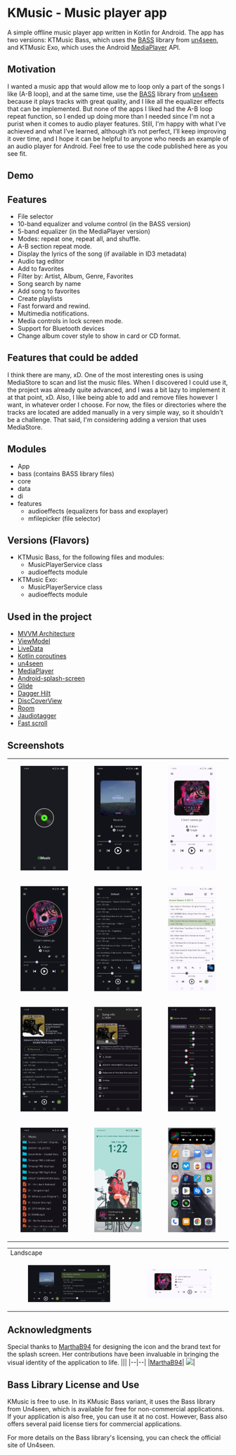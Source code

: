# KMusic - Music player app

A simple offline music player app written in Kotlin for Android. The app has two versions: KTMusic Bass, which uses the [BASS](https://www.un4seen.com/) library from [un4seen](https://www.un4seen.com/), and KTMusic Exo, which uses the Android [MediaPlayer](https://developer.android.com/media/media3/exoplayer) API.

## Motivation
I wanted a music app that would allow me to loop only a part of the songs I like (A-B loop), and at the same time, use the [BASS](https://www.un4seen.com/) library from [un4seen](https://www.un4seen.com/) because it plays tracks with great quality, and I like all the equalizer effects that can be implemented. But none of the apps I liked had the A-B loop repeat function, so I ended up doing more than I needed since I'm not a purist when it comes to audio player features. Still, I'm happy with what I’ve achieved and what I’ve learned, although it’s not perfect, I’ll keep improving it over time, and I hope it can be helpful to anyone who needs an example of an audio player for Android. Feel free to use the code published here as you see fit.

## Demo

## Features

- File selector
- 10-band equalizer and volume control (in the BASS version)
- 5-band equalizer (in the MediaPlayer version)
- Modes: repeat one, repeat all, and shuffle.
- A-B section repeat mode.
- Display the lyrics of the song (if available in ID3 metadata)
- Audio tag editor
- Add to favorites
- Filter by: Artist, Album, Genre, Favorites
- Song search by name
- Add song to favorites
- Create playlists
- Fast forward and rewind.
- Multimedia notifications.
- Media controls in lock screen mode.
- Support for Bluetooth devices
- Change album cover style to show in card or CD format.
  
## Features that could be added
I think there are many, xD. One of the most interesting ones is using MediaStore to scan and list the music files. When I discovered I could use it, the project was already quite advanced, and I was a bit lazy to implement it at that point, xD. Also, I like being able to add and remove files however I want, in whatever order I choose. For now, the files or directories where the tracks are located are added manually in a very simple way, so it shouldn't be a challenge. That said, I'm considering adding a version that uses MediaStore.

## Modules
- App
- bass (contains BASS library files)
- core
- data
- di
- features
  - audioeffects (equalizers for bass and exoplayer)
  - mfilepicker (file selector)
    
## Versions (Flavors)
- KTMusic Bass, for the following files and modules:
  - MusicPlayerService class
  - audioeffects module
- KTMusic Exo:
  - MusicPlayerService class
  - audioeffects module
    
## Used in the project
- [MVVM Architecture](https://developer.android.com/jetpack/guide)
- [ViewModel](https://developer.android.com/jetpack/androidx/releases/lifecycle)
- [LiveData](https://developer.android.com/topic/libraries/architecture/livedata)
- [Kotlin coroutines](https://developer.android.com/kotlin/coroutines)
- [un4seen](https://www.un4seen.com/)
- [MediaPlayer](https://developer.android.com/media/media3/exoplayer)
- [Android-splash-screen](https://developer.android.com/develop/ui/views/launch/splash-screen)
- [Glide](https://developer.android.com/training/dependency-injection/hilt-android)
- [Dagger Hilt](https://developer.android.com/training/dependency-injection/hilt-android)
- [DiscCoverView](https://github.com/hall9zeha/DiscCoverView)
- [Room](https://developer.android.com/jetpack/androidx/releases/room?gclid=EAIaIQobChMIh-Hoi7C_-gIVRxXUAR2kZAAsEAAYASAAEgJnivD_BwE&gclsrc=aw.ds)
- [Jaudiotagger](https://www.jthink.net/jaudiotagger/)
- [Fast scroll](https://github.com/L4Digital/FastScroll/tree/main)

## Screenshots
||||
|--|--|--|
|<p align="center" width="70%"><img src="https://github.com/hall9zeha/MusicPlayerApp/blob/main/docs/screenshots/screen1.jpg"  alt="drawing" width="70%" height="70%"/></p>|<p align="center" width="70%"><img src="https://github.com/hall9zeha/MusicPlayerApp/blob/main/docs/screenshots/screen2.jpg" alt="drawing" width="70%" height="70%"/></p>|<p align="center" width="70%"><img src="https://github.com/hall9zeha/MusicPlayerApp/blob/main/docs/screenshots/screen4.jpg"  alt="drawing" width="70%" height="70%"/></p>
|<p align="center" width="70%"><img src="https://github.com/hall9zeha/MusicPlayerApp/blob/main/docs/screenshots/screen4_1.jpg"  alt="drawing" width="70%" height="70%"/></p>|<p align="center" width="70%"><img src="https://github.com/hall9zeha/MusicPlayerApp/blob/main/docs/screenshots/screen6.jpg" alt="drawing" width="70%" height="70%"/></p>|<p align="center" width="70%"><img src="https://github.com/hall9zeha/MusicPlayerApp/blob/main/docs/screenshots/screen7.jpg"  alt="drawing" width="70%" height="70%"/></p>
|<p align="center" width="70%"><img src="https://github.com/hall9zeha/MusicPlayerApp/blob/main/docs/screenshots/screen11.jpg"  alt="drawing" width="70%" height="70%"/></p>|<p align="center" width="70%"><img src="https://github.com/hall9zeha/MusicPlayerApp/blob/main/docs/screenshots/screen11_1.jpg" alt="drawing" width="70%" height="70%"/></p>|<p align="center" width="70%"><img src="https://github.com/hall9zeha/MusicPlayerApp/blob/main/docs/screenshots/screen13.jpg"  alt="drawing" width="70%" height="70%"/></p>
|<p align="center" width="70%"><img src="https://github.com/hall9zeha/MusicPlayerApp/blob/main/docs/screenshots/screen14.jpg"  alt="drawing" width="70%" height="70%"/></p>|<p align="center" width="70%"><img src="https://github.com/hall9zeha/MusicPlayerApp/blob/main/docs/screenshots/screen15.jpg" alt="drawing" width="70%" height="70%"/></p>|<p align="center" width="70%"><img src="https://github.com/hall9zeha/MusicPlayerApp/blob/main/docs/screenshots/screen17.jpg"  alt="drawing" width="70%" height="70%"/></p>

|||
|--|--|
|Landscape|||
|<p align="center" width="70%"><img src="https://github.com/hall9zeha/MusicPlayerApp/blob/main/docs/screenshots/screen8.jpg"  alt="drawing" width="70%" height="70%"/></p>|<p align="center" width="70%"><img src="https://github.com/hall9zeha/MusicPlayerApp/blob/main/docs/screenshots/screen9.jpg" alt="drawing" width="70%" height="70%"/></p>|
## Acknowledgments
Special thanks to [MarthaB94](https://github.com/MarthaB94) for designing the icon and the brand text for the splash screen. Her contributions have been invaluable in bringing the visual identity of the application to life.
|||
|--|--|
|[MarthaB94](https://github.com/MarthaB94)| ![](https://avatars.githubusercontent.com/u/128934015?s=48)|

## Bass Library License and Use
KMusic is free to use. In its KMusic Bass variant, it uses the Bass library from Un4seen, which is available for free for non-commercial applications. If your application is also free, you can use it at no cost. However, Bass also offers several paid license tiers for commercial applications.

For more details on the Bass library's licensing, you can check the official site of Un4seen.
